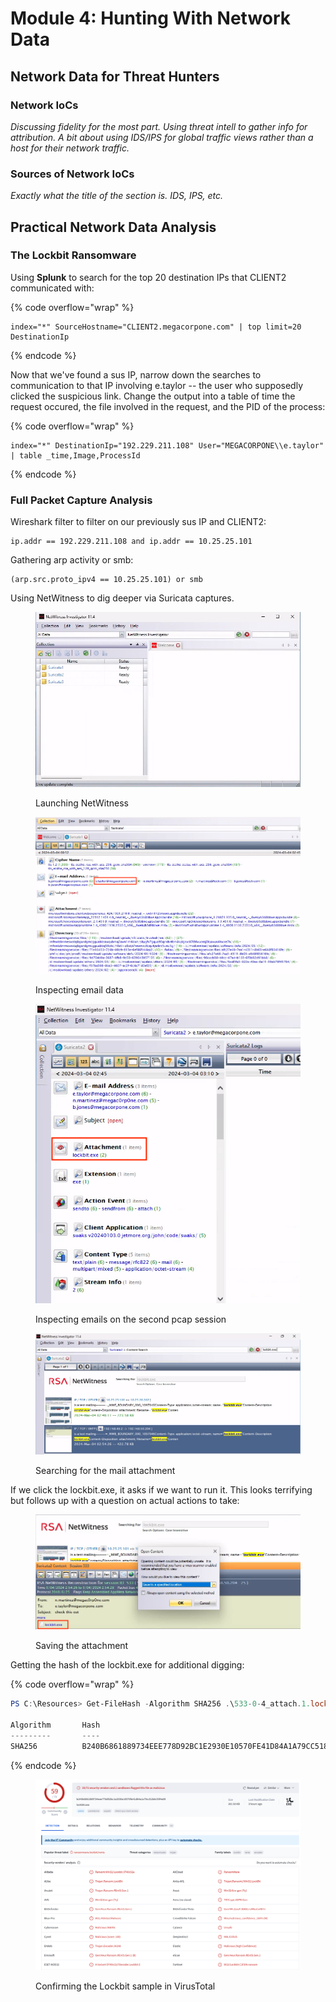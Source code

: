 # Module 4: Hunting With Network Data

## Network Data for Threat Hunters

### Network IoCs

_Discussing fidelity for the most part. Using threat intell to gather info for attribution. A bit about using IDS/IPS for global traffic views rather than a host for their network traffic._

### Sources of Network IoCs

_Exactly what the title of the section is. IDS, IPS, etc._

## Practical Network Data Analysis

### The Lockbit Ransomware

Using **Splunk** to search for the top 20 destination IPs that CLIENT2 communicated with:

{% code overflow="wrap" %}
```splunk-spl
index="*" SourceHostname="CLIENT2.megacorpone.com" | top limit=20 DestinationIp
```
{% endcode %}

Now that we've found a sus IP, narrow down the searches to communication to that IP involving e.taylor -- the user who supposedly clicked the suspicious link. Change the output into a table of time the request occured, the file involved in the request, and the PID of the process:

{% code overflow="wrap" %}
```splunk-spl
index="*" DestinationIp="192.229.211.108" User="MEGACORPONE\\e.taylor" | table _time,Image,ProcessId
```
{% endcode %}

### Full Packet Capture Analysis

Wireshark filter to filter on our previously sus IP and CLIENT2:

```splunk-spl
ip.addr == 192.229.211.108 and ip.addr == 10.25.25.101
```

Gathering arp activity or smb:

```splunk-spl
(arp.src.proto_ipv4 == 10.25.25.101) or smb
```

Using NetWitness to dig deeper via Suricata captures.

<figure><img src="../../../.gitbook/assets/image (6) (1) (1) (1).png" alt=""><figcaption><p>Launching NetWitness</p></figcaption></figure>

<figure><img src="../../../.gitbook/assets/image (7) (1) (1) (1).png" alt=""><figcaption><p>Inspecting email data</p></figcaption></figure>

<figure><img src="../../../.gitbook/assets/image (8) (1) (1) (1).png" alt=""><figcaption><p>Inspecting emails on the second pcap session</p></figcaption></figure>

<figure><img src="../../../.gitbook/assets/image (9) (1) (1) (1).png" alt=""><figcaption><p>Searching for the mail attachment</p></figcaption></figure>

If we click the lockbit.exe, it asks if we want to run it. This looks terrifying but follows up with a question on actual actions to take:

<figure><img src="../../../.gitbook/assets/image (10) (1) (1) (1).png" alt=""><figcaption><p>Saving the attachment</p></figcaption></figure>

Getting the hash of the lockbit.exe for additional digging:

{% code overflow="wrap" %}
```powershell
PS C:\Resources> Get-FileHash -Algorithm SHA256 .\533-0-4_attach.1.lockbit.exe

Algorithm       Hash                                                                   Path
---------       ----                                                                   ----
SHA256          B240B6861889734EEE778D92BC1E2930E10570FE41D84A1A79CC518DC93F4E09       C:\Resources\533-0-4_attach.1.lockbit.exe
```
{% endcode %}

<figure><img src="../../../.gitbook/assets/image (11) (1) (1).png" alt=""><figcaption><p>Confirming the Lockbit sample in VirusTotal</p></figcaption></figure>
